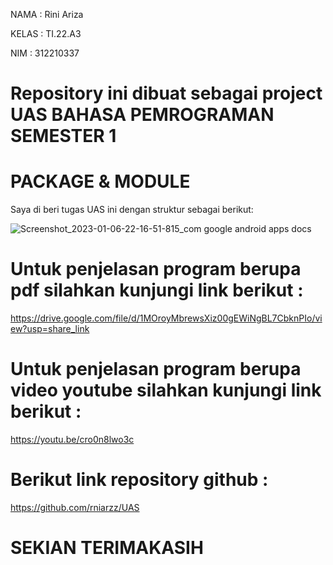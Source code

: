 NAMA    : Rini Ariza

KELAS   : TI.22.A3

NIM     : 312210337

# Repository ini dibuat sebagai project UAS BAHASA PEMROGRAMAN SEMESTER 1

# PACKAGE & MODULE
Saya di beri tugas UAS ini  dengan struktur sebagai berikut:

![Screenshot_2023-01-06-22-16-51-815_com google android apps docs](https://user-images.githubusercontent.com/115516607/211041722-8152d33d-da61-4f4f-9ef5-7fd337b71d32.png)

# Untuk penjelasan program berupa pdf silahkan kunjungi link berikut :

https://drive.google.com/file/d/1MOroyMbrewsXiz00gEWiNgBL7CbknPIo/view?usp=share_link

# Untuk penjelasan program berupa video youtube silahkan kunjungi link berikut :

https://youtu.be/cro0n8lwo3c

# Berikut link repository github :

https://github.com/rniarzz/UAS

# SEKIAN TERIMAKASIH
